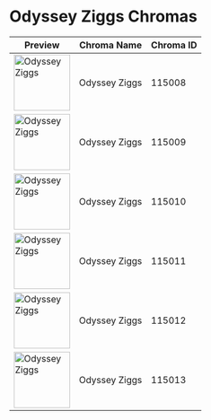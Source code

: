 # Odyssey Ziggs Chromas

| Preview | Chroma Name | Chroma ID |
|---|---|---|
| <img src='https://raw.communitydragon.org/latest/plugins/rcp-be-lol-game-data/global/default/v1/champion-chroma-images/115/115008.png' alt='Odyssey Ziggs' width='100'> | Odyssey Ziggs | 115008 |
| <img src='https://raw.communitydragon.org/latest/plugins/rcp-be-lol-game-data/global/default/v1/champion-chroma-images/115/115009.png' alt='Odyssey Ziggs' width='100'> | Odyssey Ziggs | 115009 |
| <img src='https://raw.communitydragon.org/latest/plugins/rcp-be-lol-game-data/global/default/v1/champion-chroma-images/115/115010.png' alt='Odyssey Ziggs' width='100'> | Odyssey Ziggs | 115010 |
| <img src='https://raw.communitydragon.org/latest/plugins/rcp-be-lol-game-data/global/default/v1/champion-chroma-images/115/115011.png' alt='Odyssey Ziggs' width='100'> | Odyssey Ziggs | 115011 |
| <img src='https://raw.communitydragon.org/latest/plugins/rcp-be-lol-game-data/global/default/v1/champion-chroma-images/115/115012.png' alt='Odyssey Ziggs' width='100'> | Odyssey Ziggs | 115012 |
| <img src='https://raw.communitydragon.org/latest/plugins/rcp-be-lol-game-data/global/default/v1/champion-chroma-images/115/115013.png' alt='Odyssey Ziggs' width='100'> | Odyssey Ziggs | 115013 |
